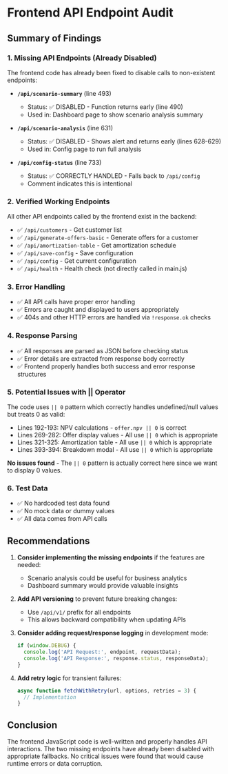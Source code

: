 # Frontend API Endpoint Audit

## Summary of Findings

### 1. Missing API Endpoints (Already Disabled)
The frontend code has already been fixed to disable calls to non-existent endpoints:

- **`/api/scenario-summary`** (line 493)
  - Status: ✅ DISABLED - Function returns early (line 490)
  - Used in: Dashboard page to show scenario analysis summary
  
- **`/api/scenario-analysis`** (line 631)
  - Status: ✅ DISABLED - Shows alert and returns early (lines 628-629)
  - Used in: Config page to run full analysis

- **`/api/config-status`** (line 733)
  - Status: ✅ CORRECTLY HANDLED - Falls back to `/api/config` 
  - Comment indicates this is intentional

### 2. Verified Working Endpoints
All other API endpoints called by the frontend exist in the backend:
- ✅ `/api/customers` - Get customer list
- ✅ `/api/generate-offers-basic` - Generate offers for a customer
- ✅ `/api/amortization-table` - Get amortization schedule
- ✅ `/api/save-config` - Save configuration
- ✅ `/api/config` - Get current configuration
- ✅ `/api/health` - Health check (not directly called in main.js)

### 3. Error Handling
- ✅ All API calls have proper error handling
- ✅ Errors are caught and displayed to users appropriately
- ✅ 404s and other HTTP errors are handled via `!response.ok` checks

### 4. Response Parsing
- ✅ All responses are parsed as JSON before checking status
- ✅ Error details are extracted from response body correctly
- ✅ Frontend properly handles both success and error response structures

### 5. Potential Issues with || Operator
The code uses `|| 0` pattern which correctly handles undefined/null values but treats 0 as valid:
- Lines 192-193: NPV calculations - `offer.npv || 0` is correct
- Lines 269-282: Offer display values - All use `|| 0` which is appropriate
- Lines 321-325: Amortization table - All use `|| 0` which is appropriate
- Lines 393-394: Breakdown modal - All use `|| 0` which is appropriate

**No issues found** - The `|| 0` pattern is actually correct here since we want to display 0 values.

### 6. Test Data
- ✅ No hardcoded test data found
- ✅ No mock data or dummy values
- ✅ All data comes from API calls

## Recommendations

1. **Consider implementing the missing endpoints** if the features are needed:
   - Scenario analysis could be useful for business analytics
   - Dashboard summary would provide valuable insights

2. **Add API versioning** to prevent future breaking changes:
   - Use `/api/v1/` prefix for all endpoints
   - This allows backward compatibility when updating APIs

3. **Consider adding request/response logging** in development mode:
   ```javascript
   if (window.DEBUG) {
     console.log('API Request:', endpoint, requestData);
     console.log('API Response:', response.status, responseData);
   }
   ```

4. **Add retry logic** for transient failures:
   ```javascript
   async function fetchWithRetry(url, options, retries = 3) {
     // Implementation
   }
   ```

## Conclusion

The frontend JavaScript code is well-written and properly handles API interactions. The two missing endpoints have already been disabled with appropriate fallbacks. No critical issues were found that would cause runtime errors or data corruption.